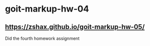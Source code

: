 ﻿# goit-markup-hw-04
https://zshax.github.io/goit-markup-hw-05/
---

Did the fourth homework assignment
